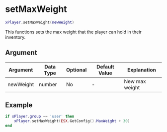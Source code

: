 # setMaxWeight

```lua
xPlayer.setMaxWeight(newWeight)
```

This functions sets the max weight that the player can hold in their inventory.

## Argument

| Argument  | Data Type | Optional | Default Value | Explanation    |
|-----------|-----------|----------|---------------|----------------|
| newWeight | number    | No       | -             | New max weight |

## Example

```lua
if xPlayer.group ~= 'user' then
	xPlayer.setMaxWeight(ESX.GetConfig().MaxWeight + 30)
end
```
